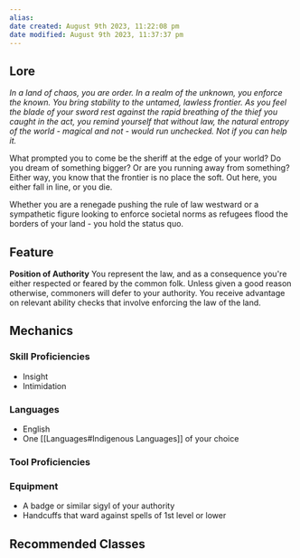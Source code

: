 ```yaml
---
alias: 
date created: August 9th 2023, 11:22:08 pm
date modified: August 9th 2023, 11:37:37 pm
---
```

## Lore
*In a land of chaos, you are order. In a realm of the unknown, you enforce the known. You bring stability to the untamed, lawless frontier. As you feel the blade of your sword rest against the rapid breathing of the thief you caught in the act, you remind yourself that without law, the natural entropy of the world - magical and not - would run unchecked. Not if you can help it.*

What prompted you to come be the sheriff at the edge of your world? Do you dream of something bigger? Or are you running away from something? Either way, you know that the frontier is no place the soft. Out here, you either fall in line, or you die.

Whether you are a renegade pushing the rule of law westward or a sympathetic figure looking to enforce societal norms as refugees flood the borders of your land - you hold the status quo.
## Feature
**Position of Authority**
You represent the law, and as a consequence you're either respected or feared by the common folk. Unless given a good reason otherwise, commoners will defer to your authority. You receive advantage on relevant ability checks that involve enforcing the law of the land.

## Mechanics
### Skill Proficiencies
- Insight
- Intimidation
### Languages
- English
- One [[Languages#Indigenous Languages]] of your choice
### Tool Proficiencies
### Equipment
- A badge or similar sigyl of your authority
- Handcuffs that ward against spells of 1st level or lower
## Recommended Classes
